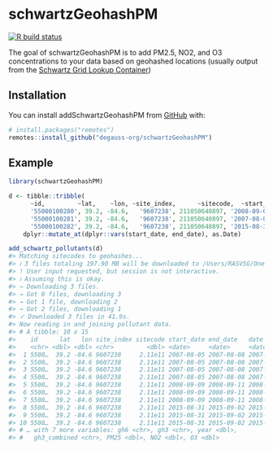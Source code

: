 
<!-- README.md is generated from README.Rmd. Please edit that file -->

# schwartzGeohashPM

<!-- badges: start -->

[![R build
status](https://github.com/degauss-org/schwartzGeohashPM/workflows/R-CMD-check/badge.svg)](https://github.com/degauss-org/schwartzGeohashPM/actions)
<!-- badges: end -->

The goal of schwartzGeohashPM is to add PM2.5, NO2, and O3
concentrations to your data based on geohashed locations (usually output
from the [Schwartz Grid Lookup
Container](https://github.com/degauss-org/schwartz_grid_lookup))

## Installation

You can install addSchwartzGeohashPM from [GitHub](https://github.com/)
with:

``` r
# install.packages("remotes")
remotes::install_github("degauss-org/schwartzGeohashPM")
```

## Example

``` r
library(schwartzGeohashPM)

d <- tibble::tribble(
      ~id,         ~lat,    ~lon, ~site_index,      ~sitecode,  ~start_date,    ~end_date,
      '55000100280', 39.2, -84.6,   '9607238', 211050640897, '2008-09-09', '2008-09-11',
      '55000100281', 39.2, -84.6,   '9607238', 211050640897, '2007-08-05', '2007-08-08',
      '55000100282', 39.2, -84.6,   '9607238', 211050640897, '2015-08-31', '2015-09-02') %>%
    dplyr::mutate_at(dplyr::vars(start_date, end_date), as.Date)

add_schwartz_pollutants(d)
#> Matching sitecodes to geohashes...
#> ℹ 3 files totaling 197.90 MB will be downloaded to /Users/RASV5G/OneDrive - cchmc/schwartzGeohashPM/s3_downloads
#> ! User input requested, but session is not interactive.
#> ℹ Assuming this is okay.
#> → Downloading 3 files.
#> → Got 0 files, downloading 3
#> → Got 1 file, downloading 2
#> → Got 2 files, downloading 1
#> ✓ Downloaded 3 files in 41.9s.
#> Now reading in and joining pollutant data.
#> # A tibble: 10 x 15
#>    id      lat   lon site_index sitecode start_date end_date   date      
#>    <chr> <dbl> <dbl> <chr>         <dbl> <date>     <date>     <date>    
#>  1 5500…  39.2 -84.6 9607238     2.11e11 2007-08-05 2007-08-08 2007-08-05
#>  2 5500…  39.2 -84.6 9607238     2.11e11 2007-08-05 2007-08-08 2007-08-06
#>  3 5500…  39.2 -84.6 9607238     2.11e11 2007-08-05 2007-08-08 2007-08-07
#>  4 5500…  39.2 -84.6 9607238     2.11e11 2007-08-05 2007-08-08 2007-08-08
#>  5 5500…  39.2 -84.6 9607238     2.11e11 2008-09-09 2008-09-11 2008-09-09
#>  6 5500…  39.2 -84.6 9607238     2.11e11 2008-09-09 2008-09-11 2008-09-10
#>  7 5500…  39.2 -84.6 9607238     2.11e11 2008-09-09 2008-09-11 2008-09-11
#>  8 5500…  39.2 -84.6 9607238     2.11e11 2015-08-31 2015-09-02 2015-08-31
#>  9 5500…  39.2 -84.6 9607238     2.11e11 2015-08-31 2015-09-02 2015-09-01
#> 10 5500…  39.2 -84.6 9607238     2.11e11 2015-08-31 2015-09-02 2015-09-02
#> # … with 7 more variables: gh6 <chr>, gh3 <chr>, year <dbl>,
#> #   gh3_combined <chr>, PM25 <dbl>, NO2 <dbl>, O3 <dbl>
```
